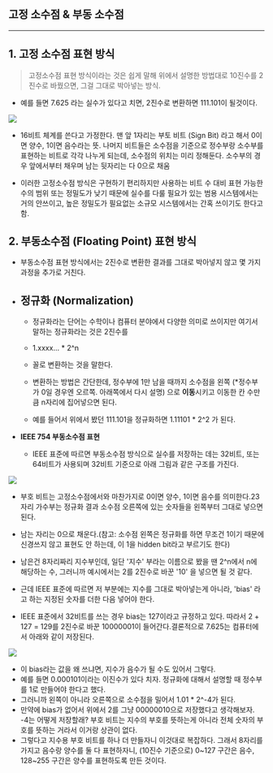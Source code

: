 ## 고정 소수점 & 부동 소수점

---

## 1. 고정 소수점 표현 방식

> 고정소수점 표현 방식이라는 것은 쉽게 말해 위에서 설명한 방법대로 10진수를 2진수로 바꿨으면,
그걸 그대로 박아넣는 방식.

- 예를 들면 7.625 라는 실수가 있다고 치면, 2진수로 변환하면 111.101이 될것이다.

![](https://img1.daumcdn.net/thumb/R1280x0/?scode=mtistory2&fname=https%3A%2F%2Ft1.daumcdn.net%2Fcfile%2Ftistory%2F998D03435C920B7718)

- 16비트 체계를 쓴다고 가정한다.
맨 앞 1자리는 부토 비트 (Sign Bit) 라고 해서 0이면 양수, 1이면 음수라는 뜻.
나머지 비트들은 소수점을 기준으로 정수부랑 소수부를 표현하는 비트로 각각 나누게 되는데, 소수점의 위치는 미리 정해둔다.
소수부의 경우 앞에서부터 채우며 남는 뒷자리는 다 0으로 채움

- 이러한 고정소수점 방식은 구현하기 편리하지만 사용하는 비트 수 대비 표현 가능한 수의 범위 또는 정밀도가 낮기 때문에 실수를 다룰 필요가 있는
범용 시스템에서는 거의 안쓰이고, 높은 정밀도가 필요없는 소규모 시스템에서는 간혹 쓰이기도 한다고 함.

## 2. 부동소수점 (Floating Point) 표현 방식

- 부동소수점 표현 방식에서는 2진수로 변환한 결과를 그대로 박아넣지 않고 몇 가지 과정을 추가로 거친다.

- ## 정규화 (Normalization)
  - 정규화라는 단어는 수학이나 컴퓨터 분야에서 다양한 의미로 쓰이지만 여기서 말하는 정규화라는 것은 2진수를
  - 1.xxxx... * 2^n
  - 꼴로 변환하는 것을 말한다.

  - 변환하는 방법은 간단한데, 정수부에 1만 남을 때까지 소수점을 왼쪽 (*정수부가 0일 경우엔 오르쪽. 아래쪽에서 다시 설명) 
    으로 **이동**시키고 이동한 칸 수만큼 n자리에 집어넣으면 된다.
  - 예를 들어서 위에서 봤던 111.101을 정규화하면 1.11101 * 2^2 가 된다.

- **IEEE 754 부동소수점 표현**
  - IEEE 표준에 따르면 부동소수점 방식으로 실수를 저장하는 데는 32비트, 또는 64비트가 사용되며 32비트 기준으로 아래 그림과 같은 구조를 가진다.

![](https://img1.daumcdn.net/thumb/R1280x0/?scode=mtistory2&fname=https%3A%2F%2Ft1.daumcdn.net%2Fcfile%2Ftistory%2F99A5004C5C920A0634)
    
  - 부호 비트는 고정소수점에서와 마찬가지로 0이면 양수, 1이면 음수를 의미한다.23자리 가수부는 정규화 결과 소수점 오른쪽에 있는 숫자들을 왼쪽부터 그대로 넣으면 된다. 
  - 남는 자리는 0으로 채운다.(참고: 소수점 왼쪽은 정규화를 하면 무조건 1이기 때문에 신경쓰지 않고 표현도 안 하는데, 이 1을 hidden bit라고 부르기도 한다)
    
  - 남은건 8자리짜리 지수부인데, 일단 '지수' 부라는 이름으로 봤을 땐 2^n에서 n에 해당하는 수, 그러니까 예시에서는 2를 2진수로 바꾼 '10' 을 넣으면 될 것 같다.
  - 근데 IEEE 표준에 따르면 저 부분에는 지수를 그대로 박아넣는게 아니라, 'bias' 라고 하는 지정된 숫자를 더한 다음 넣어야 한다.

  - IEEE 표준에서 32비트를 쓰는 경우 bias는 127이라고 규정하고 있다. 따라서 2 + 127 = 129를 2진수로 바꾼 10000001이 들어간다.결론적으로 7.625는 컴퓨터에서 아래와 같이 저장된다.

  ![](https://img1.daumcdn.net/thumb/R1280x0/?scode=mtistory2&fname=https%3A%2F%2Ft1.daumcdn.net%2Fcfile%2Ftistory%2F99B8704C5C920A0728)

  - 이 bias라는 값을 왜 쓰냐면, 지수가 음수가 될 수도 있어서 그렇다.
  - 예를 들면 0.000101이라는 이진수가 있다 치자. 정규화에 대해서 설명할 때 정수부를 1로 만들어야 한다고 했다. 
  - 그러니까 왼쪽이 아니라 오른쪽으로 소수점을 밀어서 1.01 * 2^-4가 된다.
  - 만약에 bias가 없어서 위에서 2를 그냥 00000010으로 저장했다고 생각해보자. -4는 어떻게 저장할래? 부호 비트는 지수의 부호를 뜻하는게 아니라 전체 숫자의 부호를 뜻하는 거라서 이거랑 상관이 없다.
  - 그렇다고 지수용 부호 비트를 하나 더 만들자니 이것대로 복잡하다. 그래서 8자리를 가지고 음수랑 양수를 둘 다 표현하자니, (10진수 기준으로) 0~127 구간은 음수, 128~255 구간은 양수를 표현하도록 만든 것이다.
  